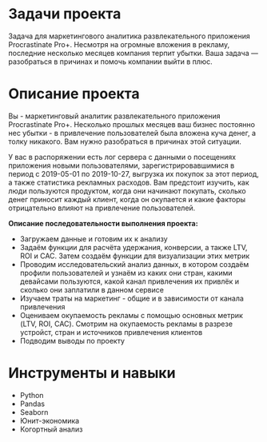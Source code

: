 # Задачи проекта
Задача для маркетингового аналитика развлекательного приложения Procrastinate Pro+. Несмотря на огромные вложения в рекламу, последние несколько месяцев компания терпит убытки. Ваша задача — разобраться в причинах и помочь компании выйти в плюс.
# Описание проекта
Вы - маркетинговый аналитик развлекательного приложения Procrastinate Pro+. Несколько прошлых месяцев ваш бизнес постоянно нес убытки - в привлечение пользователей была вложена куча денег, а толку никакого. Вам нужно разобраться в причинах этой ситуации.

У вас в распоряжении есть лог сервера с данными о посещениях приложения новыми пользователями, зарегистрировавшимися в период с 2019-05-01 по 2019-10-27, выгрузка их покупок за этот период, а также статистика рекламных расходов. Вам предстоит изучить, как люди пользуются продуктом, когда они начинают покупать, сколько денег приносит каждый клиент, когда он окупается и какие факторы отрицательно влияют на привлечение пользователей.


**Описание последовательности выполнения проекта:** 

* Загружаем данные и готовим их к анализу 
* Задаём функции для расчёта удержания, конверсии, а также LTV, ROI и CAC. Затем создаём функции для визуализации этих метрик
* Проводим исследовательский анализ данных, в котором создаём профили пользователей и узнаём из каких они стран, какими девайсами пользуются, какой канал привлечения их привлёк и сколько они заплатили в данном сервисе
* Изучаем траты на маркетинг - общие и в зависимости от канала привлечения
* Оцениваем окупаемость рекламы с помощью основных метрик (LTV, ROI, CAC). Смотрим на окупаемость рекламы в разрезе устройст, стран и источников привлечения клиентов
* Подводим выводы по проекту

# Инструменты и навыки
- Python
- Pandas
- Seaborn
- Юнит-экономика
- Когортный анализ
